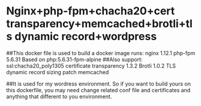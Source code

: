 # Nginx+php-fpm+chacha20+cert transparency+memcached+brotli+tls dynamic record+wordpress
##This docker file is used to build a docker image runs:
nginx  1.12.1
php-fpm 5.6.31
Based on php:5.6.31-fpm-alpine
##Also support:
ssl:chacha20_poly1305
certificate transparency 1.3.2
Brotli 1.0.2
TLS dynamic record sizing patch
memcached

##It is used for my wordress environment. 
So if you want to build yours on this dockerfile, you may need change related conf file and certificates and anything that different to  you environment.
